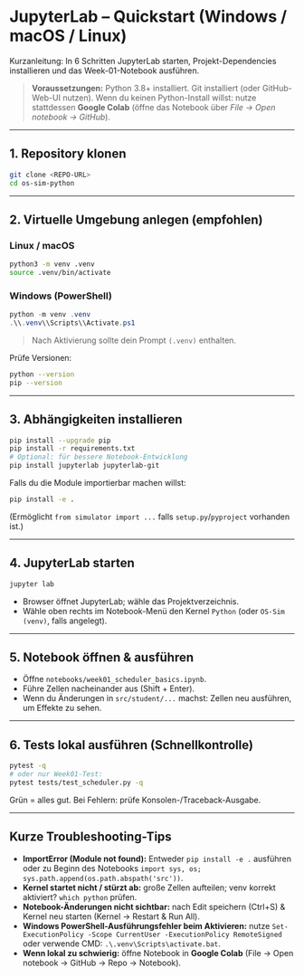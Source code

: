 # JupyterLab – Quickstart (Windows / macOS / Linux)

Kurzanleitung: In 6 Schritten JupyterLab starten, Projekt-Dependencies installieren und das Week-01-Notebook ausführen.

> **Voraussetzungen:** Python 3.8+ installiert. Git installiert (oder GitHub-Web-UI nutzen).
> Wenn du keinen Python-Install willst: nutze stattdessen **Google Colab** (öffne das Notebook über *File → Open notebook → GitHub*).

---

## 1. Repository klonen

```bash
git clone <REPO-URL>
cd os-sim-python
```

---

## 2. Virtuelle Umgebung anlegen (empfohlen)

### Linux / macOS

```bash
python3 -m venv .venv
source .venv/bin/activate
```

### Windows (PowerShell)

```powershell
python -m venv .venv
.\\.venv\\Scripts\\Activate.ps1
```

> Nach Aktivierung sollte dein Prompt `(.venv)` enthalten.

Prüfe Versionen:

```bash
python --version
pip --version
```

---

## 3. Abhängigkeiten installieren

```bash
pip install --upgrade pip
pip install -r requirements.txt
# Optional: für bessere Notebook-Entwicklung
pip install jupyterlab jupyterlab-git
```

Falls du die Module importierbar machen willst:

```bash
pip install -e .
```

(Ermöglicht `from simulator import ...` falls `setup.py`/`pyproject` vorhanden ist.)

---

## 4. JupyterLab starten

```bash
jupyter lab
```

* Browser öffnet JupyterLab; wähle das Projektverzeichnis.
* Wähle oben rechts im Notebook-Menü den Kernel `Python` (oder `OS-Sim (venv)`, falls angelegt).

---

## 5. Notebook öffnen & ausführen

* Öffne `notebooks/week01_scheduler_basics.ipynb`.
* Führe Zellen nacheinander aus (Shift + Enter).
* Wenn du Änderungen in `src/student/...` machst: Zellen neu ausführen, um Effekte zu sehen.

---

## 6. Tests lokal ausführen (Schnellkontrolle)

```bash
pytest -q
# oder nur Week01-Test:
pytest tests/test_scheduler.py -q
```

Grün = alles gut. Bei Fehlern: prüfe Konsolen-/Traceback-Ausgabe.

---

## Kurze Troubleshooting-Tips

* **ImportError (Module not found):** Entweder `pip install -e .` ausführen oder zu Beginn des Notebooks `import sys, os; sys.path.append(os.path.abspath('src'))`.
* **Kernel startet nicht / stürzt ab:** große Zellen aufteilen; venv korrekt aktiviert? `which python` prüfen.
* **Notebook-Änderungen nicht sichtbar:** nach Edit speichern (Ctrl+S) & Kernel neu starten (Kernel → Restart & Run All).
* **Windows PowerShell-Ausführungsfehler beim Aktivieren:** nutze `Set-ExecutionPolicy -Scope CurrentUser -ExecutionPolicy RemoteSigned` oder verwende CMD: `.\.venv\Scripts\activate.bat`.
* **Wenn lokal zu schwierig:** öffne Notebook in **Google Colab** (File → Open notebook → GitHub → Repo → Notebook).
